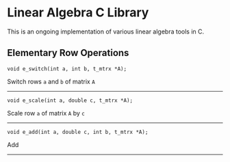# Linear Algebra C Library
This is an ongoing implementation of various linear algebra tools in C.

## Elementary Row Operations

`void e_switch(int a, int b, t_mtrx *A);`

Switch rows `a` and `b` of matrix `A`

---
`void e_scale(int a, double c, t_mtrx *A);`

Scale row `a` of matrix `A` by `c`

---

`void e_add(int a, double c, int b, t_mtrx *A);`

Add 

---